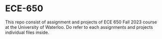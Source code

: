 # ECE-650

This repo consist of assignment and projects of ECE 650 Fall 2023 course at the University of Waterloo. Do refer to each assignments and projects individual files inside.
